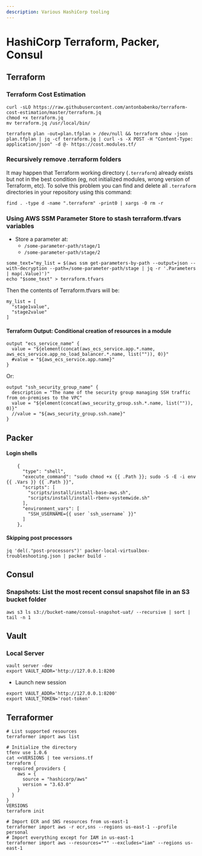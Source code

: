```yaml
---
description: Various HashiCorp tooling
---
```


# HashiCorp Terraform, Packer, Consul

## Terraform <a href="#terraform" id="terraform"></a>

### Terraform Cost Estimation

```
curl -sLO https://raw.githubusercontent.com/antonbabenko/terraform-cost-estimation/master/terraform.jq
chmod +x terraform.jq
mv terraform.jq /usr/local/bin/

terraform plan -out=plan.tfplan > /dev/null && terraform show -json plan.tfplan | jq -cf terraform.jq | curl -s -X POST -H "Content-Type: application/json" -d @- https://cost.modules.tf/

```

### Recursively remove .terraform folders

It may happen that Terraform working directory (`.terraform`) already exists but not in the best condition (eg, not initialized modules, wrong version of Terraform, etc). To solve this problem you can find and delete all `.terraform` directories in your repository using this command:

```
find . -type d -name ".terraform" -print0 | xargs -0 rm -r
```

### Using AWS SSM Parameter Store to stash terraform.tfvars variables

* Store a parameter at:
  * `/some-parameter-path/stage/1`
  * `/some-parameter-path/stage/2`

```
some_text="my_list = $(aws ssm get-parameters-by-path --output=json --with-decryption --path=/some-parameter-path/stage | jq -r '.Parameters | map(.Value)')"
echo "$some_text" > terraform.tfvars 
```

Then the contents of Terraform.tfvars will be:

```
my_list = [
  "stage1value",
  "stage2value"
]
```

#### Terraform Output: Conditional creation of resources in a module

```
output "ecs_service_name" {
  value = "${element(concat(aws_ecs_service.app.*.name, aws_ecs_service.app_no_load_balancer.*.name, list("")), 0)}"
  #value = "${aws_ecs_service.app.name}"
}
```

Or:

```
output "ssh_security_group_name" {
  description = "The name of the security group managing SSH traffic from on-premises to the VPC"
  value = "${element(concat(aws_security_group.ssh.*.name, list("")), 0)}"
  //value = "${aws_security_group.ssh.name}"
}

```

## Packer <a href="#packer" id="packer"></a>

#### Login shells

```
    {
      "type": "shell",
      "execute_command": "sudo chmod +x {{ .Path }}; sudo -S -E -i env {{ .Vars }} {{ .Path }}",
      "scripts": [
        "scripts/install/install-base-aws.sh",
        "scripts/install/install-rbenv-systemwide.sh"
      ],
      "environment_vars": [
        "SSH_USERNAME={{ user `ssh_username` }}"
      ]
    },
```

#### Skipping post processors

```
jq 'del(."post-processors")' packer-local-virtualbox-troubleshooting.json | packer build -
```

## Consul

### Snapshots: List the most recent consul snapshot file in an S3 bucket folder

```
aws s3 ls s3://bucket-name/consul-snapshot-uat/ --recursive | sort | tail -n 1
```

## Vault

### Local Server

```
vault server -dev
export VAULT_ADDR='http://127.0.0.1:8200

```

* Launch new session

```
export VAULT_ADDR='http://127.0.0.1:8200'
export VAULT_TOKEN='root-token'
```

## Terraformer

```
# List supported resources
terraformer import aws list

# Initialize the directory
tfenv use 1.0.6
cat <<VERSIONS | tee versions.tf
terraform {
  required_providers {
    aws = {
      source = "hashicorp/aws"
      version = "3.63.0"
    }
  }
}
VERSIONS
terraform init

# Import ECR and SNS resources from us-east-1
terraformer import aws -r ecr,sns --regions us-east-1 --profile personal
# Import everything except for IAM in us-east-1
terraformer import aws --resources="*" --excludes="iam" --regions us-east-1 
```
